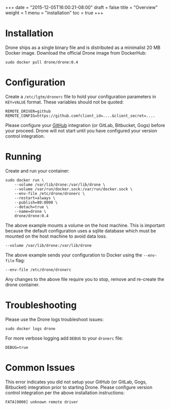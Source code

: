 +++
date = "2015-12-05T16:00:21-08:00"
draft = false
title = "Overview"
weight = 1
menu = "installation"
toc = true
+++

# Installation

Drone ships as a single binary file and is distributed as a minimalist 20 MB Docker image. Download the official Drone image from DockerHub:

```
sudo docker pull drone/drone:0.4
```

# Configuration

Create a `/etc/lgtm/dronerc` file to hold your configuration parameters in `KEY=VALUE` format. These variables should not be quoted:

```
REMOTE_DRIVER=github
REMOTE_CONFIG=https://github.com?client_id=....&client_secret=....
```

Please configure your [GitHub](../github) integration (or GitLab, Bitbucket, Gogs) before your proceed. Drone will not start until you have configured your version control integration.

# Running

Create and run your container:

```
sudo docker run \
	--volume /var/lib/drone:/var/lib/drone \
	--volume /var/run/docker.sock:/var/run/docker.sock \
	--env-file /etc/drone/dronerc \
	--restart=always \
	--publish=80:8000 \
	--detach=true \
	--name=drone \
	drone/drone:0.4
```


The above example mounts a volume on the host machine. This is important because the default configuration uses a sqlite database which must be mounted on the host machine to avoid data loss.

```
--volume /var/lib/drone:/var/lib/drone
```

The above example sends your configuration to Docker using the `--env-file` flag:

```
--env-file /etc/drone/dronerc
```

Any changes to the above file require you to stop, remove and re-create the drone container.

# Troubleshooting

Please use the Drone logs troubleshoot issues:

```
sudo docker logs drone
```

For more verbose logging add `DEBUG` to your `dronerc` file:

```
DEBUG=true
```

# Common Issues

This error indicates you did not setup your GitHub (or GitLab, Gogs, Bitbucket) integration prior to starting Drone. Please configure version control integration per the above installation instructions:

```
FATA[0000] unknown remote driver
```
